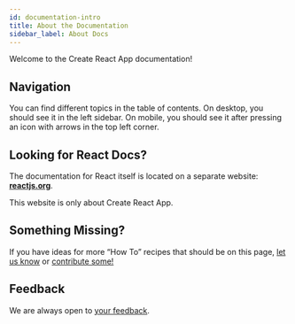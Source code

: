 ```yaml
---
id: documentation-intro
title: About the Documentation
sidebar_label: About Docs
---
```


Welcome to the Create React App documentation!

## Navigation

You can find different topics in the table of contents. On desktop, you should see it in the left sidebar. On mobile, you should see it after pressing an icon with arrows in the top left corner.

## Looking for React Docs?

The documentation for React itself is located on a separate website: **[reactjs.org](https://reactjs.org/)**.

This website is only about Create React App.

## Something Missing?

If you have ideas for more “How To” recipes that should be on this page, [let us know](https://github.com/waylad/create-tezos-dapp/issues) or [contribute some!](https://github.com/waylad/create-tezos-dapp/tree/main/docusaurus/docs)

## Feedback

We are always open to [your feedback](https://github.com/waylad/create-tezos-dapp/issues).
